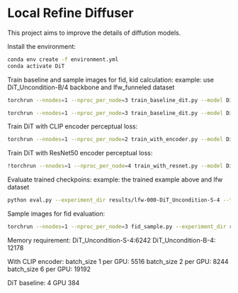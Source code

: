 # Local Refine Diffuser

This project aims to improve the details of diffution models.

Install the environment:
```bash
conda env create -f environment.yml
conda activate DiT
```

Train baseline and sample images for fid, kid calculation:
example: use DiT_Uncondition-B/4 backbone and lfw_funneled dataset
```bash
torchrun --nnodes=1 --nproc_per_node=3 train_baseline_dit.py --model DiT_Uncondition-S/4 --data_path dataset/images/lfw_funneled --epochs 2000 --ckpt_every 100 --image-size 256 --global-batch-size 276
```
```bash
torchrun --nnodes=1 --nproc_per_node=3 train_baseline_dit.py --model DiT_Uncondition-S/4 --data_path dataset/images/wiki --epochs 1000 --ckpt_every 100 --image-size 256 --global-batch-size 384
```

Train DiT with CLIP encoder perceptual loss:
```bash
torchrun --nnodes=1 --nproc_per_node=2 train_with_encoder.py --model DiT_Uncondition-S/4 --data_path dataset/images/lfw_funneled --epochs 100 --ckpt_every 10 --image-size 256 --global-batch-size 12
```

Train DiT with ResNet50 encoder perceptual loss:
```bash
!torchrun --nnodes=1 --nproc_per_node=4 train_with_resnet.py --model DiT_Uncondition-S/4 --data_path dataset/images/lfw_funneled --epochs 200 --ckpt_every 10 --image-size 256 --global-batch-size 24
```

Evaluate trained checkpoins:
example: the trained example above and lfw dataset
```bash
python eval.py --experiment_dir results/lfw-000-DiT_Uncondition-S-4 --train_set_dir dataset/images/lfw
```

Sample images for fid evaluation:
```bash
torchrun --nnodes=1 --nproc_per_node=3 fid_sample.py --experiment_dir results/lfw_funneled-004-DiT_Uncondition-S-4-with_encoder --model DiT_Uncondition-S/4 --fid_samples 6000 --image-size 224 --global-batch-size 192 --num_sampling_steps 250
```

Memory requirement:
DiT_Uncondition-S-4:6242
DiT_Uncondition-B-4: 12178

With CLIP encoder:
batch_size 1 per GPU: 5516
batch_size 2 per GPU: 8244
batch_size 6 per GPU: 19192

DiT baseline: 4 GPU 384